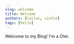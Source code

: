 ```yaml
---
slug: welcome
title: Welcome
authors: [lailai, sintle]
tags: [hello]
---
```


Welcome to my Blog! I'm a OIer.

<!-- truncate -->
